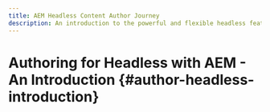 ```yaml
---
title: AEM Headless Content Author Journey
description: An introduction to the powerful and flexible headless features of Adobe Experience Manager as a Cloud Service, and how to author content for your project.
---
```


# Authoring for Headless with AEM - An Introduction {#author-headless-introduction}
